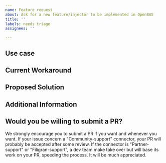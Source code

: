 ```yaml
---
name: Feature request
about: Ask for a new feature/injector to be implemented in OpenBAS
title: ''
labels: needs triage
assignees: ''

---
```


## Use case

<!-- Please describe the use case for which you need a solution. -->

## Current Workaround

<!-- Please describe how you currently solve or work around this problem, given OpenBAS's limitation. -->

## Proposed Solution

<!-- Please describe the solution you would like OpenBAS to provide, to solve the problem above. -->

## Additional Information

<!-- Any additional information, including logs or screenshots if you have any. -->

## Would you be willing to submit a PR?

<!-- A PR is a shortcut for a "pull request". Here more details on the idea behind a PR https://docs.github.com/en/github/collaborating-with-pull-requests/proposing-changes-to-your-work-with-pull-requests/about-pull-requests -->

We strongly encourage you to submit a PR if you want and whenever you want. If your issue concern a "Community-support" connector, your PR will probably be accepted after some review. If the connector is "Partner-support" or "Filigran-support", a dev team make take over but will base its work on your PR, speeding the process. It will be much appreciated.
